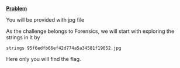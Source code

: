 [**Problem**](https://ctflearn.com/challenge/96)

You will be provided with jpg file

As the challenge belongs to Forensics, we will start with exploring the strings in it by

```
strings 95f6edfb66ef42d774a5a34581f19052.jpg
```

Here only you will find the flag.
